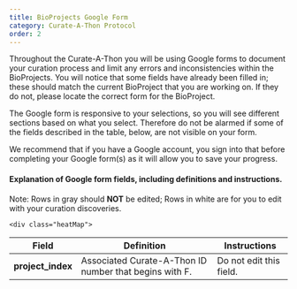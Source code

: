 ```yaml
---
title: BioProjects Google Form
category: Curate-A-Thon Protocol
order: 2
---
```


Throughout the Curate-A-Thon you will be using Google forms to document your curation process and limit any errors and inconsistencies within the BioProjects. You will notice that some fields have already been filled in; these should match the current BioProject that you are working on. If they do not, please locate the correct form for the BioProject.

The Google form is responsive to your selections, so you will see different sections based on what you select. Therefore do not be alarmed if some of the fields described in the table, below, are not visible on your form.

We recommend that if you have a Google account, you sign into that before completing your Google form(s) as it will allow you to save your progress.

#### Explanation of Google form fields, including definitions and instructions.

Note: Rows in gray should **NOT** be edited; Rows in white are for you to edit with your curation discoveries.

<style>
    .heatMap {
      width: 70%;
        text-align: left;
    }
    .heatMap th {
      background: black;
      word-wrap: break-word;
      text-align: center;
    }
    .heatMap tr:nth-child(1) {background:grey}
  
    </style>

    <div class="heatMap">

| Field | Definition | Instructions |
| -- | -- | -- |
| **project_index** | Associated Curate-A-Thon ID number that begins with F. | Do not edit this field. |    
